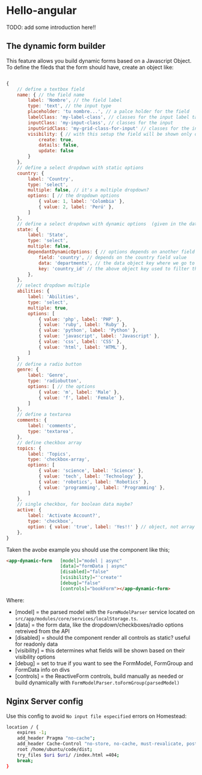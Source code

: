 # Hello-angular

TODO: add some introduction here!!

## The dynamic form builder

This feature allows you build dynamic forms based on a Javascript Object. To define the fileds that the form should have, create an object like:

```Javascript

{
	// define a textbox field
	name: { // the field name
		label: 'Nombre', // the field label
		type: 'text', // the input type
		placeholder: 'tu nombre...', // a palce holder for the field
		labelClass: 'my-label-class', // classes for the input label tag
		inputClass: 'my-input-class', // classes for the input
		inputGridClass: 'my-grid-class-for-input' // classes for the input wrapper
		visibility: { // with this setup the field will be shown only on create contexts
			create: true,
			datails: false,
			update: false
		}
	},
	// define a select dropdown with static options
	country: {
		label: 'Country',
		type: 'select',
		multiple: false, // it's a multiple dropdown?
		options: [ // the dropdown options
			{ value: 1, label: 'Colombia' },
			{ value: 2, label: 'Perú' },
		]
	},
	// define a select dropdown with dynamic options  (given in the data ()Input component) based on another form value
	state: {
		label: 'State',
		type: 'select',
		multiple: false,
		dependantDynamicOptions: { // options depends on another field value
			field: 'country', // depends on the country field value
			data: 'departments', // the data object key where we go to filter and map to retrieve our options
			key: 'country_id' // the above object key used to filter the data
		},
	},
	// select dropdown multiple
	abilities: {
		label: 'Abilities',
		type: 'select',
		multiple: true,
		options: [
			{ value: 'php', label: 'PHP' },
			{ value: 'ruby', label: 'Ruby' },
			{ value: 'python', label: 'Python' },
			{ value: 'javascript', label: 'Javascript' },
			{ value: 'css', label: 'CSS' },
			{ value: 'html', label: 'HTML' },
		]
	}
	// define a radio button
	genre: {
		label: 'Genre',
		type: 'radiobutton',
		options: [ // the options
			{ value: 'm', label: 'Male' },
			{ value: 'f', label: 'Female' },
		]
	},
	// define a textarea
	comments: {
		label: 'comments',
		type: 'textarea',
	},
	// define checkbox array 
	topics: {
		label: 'Topics',
		type: 'checkbox-array',
		options: [
			{ value: 'science', label: 'Science' },
			{ value: 'tech', label: 'Technology' },
			{ value: 'robotics', label: 'Robotics' },
			{ value: 'programming', label: 'Programming' },
		]
	},
	// single checkbox, for boolean data maybe?
	active: {
		label: 'Activate Account?',
		type: 'checkbox',
		option: { value: 'true', label: 'Yes!!' } // object, not array
	},
}
```

Taken the avobe example you should use the component like this;

```html
<app-dynamic-form 	[model]="model | async"
					[data]="formData | async"
					[disabled]="false"
					[visibility]="'create'"
					[debug]="false"
					[controls]="bookForm"></app-dynamic-form>
```

Where:

- [model] = the parsed model with the `FormModelParser` service located on `src/app/modules/core/services/localStorage.ts`.
- [data] = the form data, like the dropdown/checkboxes/radio options retreived from the API
- [disabled] = should the component render all controls as static? useful for readonly data
- [visibility] = this determines what fields will be shown based on their visibility options
- [debug] = set to true if you want to see the FormModel, FormGroup and FormData info on divs
- [controls] = the ReactiveForm controls, build manually as needed or build dynamically with `FormModelParser.toFormGroup(parsedModel)`

## Nginx Server config

Use this config to avoid `No input file especified` errors on Homestead:

```bash
location / {
	expires -1;
	add_header Pragma "no-cache";
	add_header Cache-Control "no-store, no-cache, must-revalicate, post-check=0 pre-check=0";
	root /home/ubuntu/code/dist;
	try_files $uri $uri/ /index.html =404;
	break;
}
```